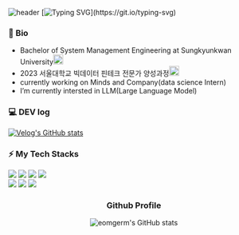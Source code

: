![header](https://capsule-render.vercel.app/api?type=waving&color=6994CDEE&text=&animation=twinkling&height=80)
[![Typing SVG](https://readme-typing-svg.demolab.com?font=Alkatra&weight=500&size=45&duration=4000&pause=3&color=6994CDEE&center=false&vCenter=false&multiline=true&repeat=true&width=1000&height=100&lines=Welcome%20to%20MinGue's%20GitHub!)](https://git.io/typing-svg)

### 📄 Bio
- Bachelor of System Management Engineering at Sungkyunkwan University<a href="[[https://sme.skku.edu/iesys/index.do](https://sme.skku.edu/iesys/index.do)"><img src="https://noticon-static.tammolo.com/dgggcrkxq/image/upload/v1583670923/noticon/ddtfb0obc3bak9zt2sgk.svg" width="20"></a><br>
- 2023 서울대학교 빅데이터 핀테크 전문가 양성과정<a href="[https://sme.skku.edu/iesys/index.do]"><img src="https://noticon-static.tammolo.com/dgggcrkxq/image/upload/v1583670797/noticon/vt7lpzn0dgy6ppbqpa4x.svg" width="20"></a>
-  currently working on Minds and Company(data science Intern)
-  I’m currently intersted in LLM(Large Language Model)

### 💻 DEV log

[![Velog's GitHub stats](https://velog-readme-2.vercel.app/api/badge-stats?color=dark&name=skkumin)](https://velog.io/@skkumin)


### ⚡ My Tech Stacks
<div align=left> 
  <img src="https://img.shields.io/badge/python-3776AB?style=for-the-badge&logo=python&logoColor=white">
  <img src="https://img.shields.io/badge/pytorch-EE4C2C?style=for-the-badge&logo=pytorch&logoColor=white">
  <img src="https://img.shields.io/badge/tensorflow-FF6F00?style=for-the-badge&logo=tensorflow&logoColor=white">
  <img src="https://img.shields.io/badge/keras-D00000?style=for-the-badge&logo=keras&logoColor=white">
  <br>

  <img src="https://img.shields.io/badge/streamlit-FF4B4B?style=for-the-badge&logo=streamlit&logoColor=white"> 
  <img src="https://img.shields.io/badge/plotly-3F4F75?style=for-the-badge&logo=plotly&logoColor=black"> 
  <img src="https://img.shields.io/badge/fastapi-009688?style=for-the-badge&logo=fastapi&logoColor=white">
  <br>
</div>

<div align="center">
<h3>Github Profile</h3>
  
![eomgerm's GitHub stats](https://github-readme-stats.vercel.app/api?username=skkumin&show_icons=true&theme=onedark&hide_border=true)
</div>

<div align="center">


<!--
**skkumin/skkumin** is a ✨ _special_ ✨ repository because its `README.md` (this file) appears on your GitHub profile.

Here are some ideas to get you started:

- 🔭 I’m currently working on ...
- 🌱 I’m currently learning ...
- 👯 I’m looking to collaborate on ...
- 🤔 I’m looking for help with ...
- 💬 Ask me about ...
- 📫 How to reach me: ...
- 😄 Pronouns: ...
- ⚡ Fun fact: ...
-->

<!-- [![Solved.ac](http://mazassumnida.wtf/api/v2/generate_badge?boj=dlwlgh1254)](https://solved.ac/dlwlgh1254) -->
